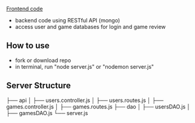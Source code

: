 [Frontend code](https://github.com/matthewcuan/chess-with-friends-frontend)

- backend code using RESTful API (mongo)
- access user and game databases for login and game review

## How to use

- fork or download repo
- in terminal, run "node server.js" or "nodemon server.js"

## Server Structure

├── api
│   ├── users.controller.js 
│   ├── users.routes.js
│   ├── games.controller.js
│   ├── games.routes.js
├── dao
│   ├── usersDAO.js
│   ├── gamesDAO.js
└── server.js